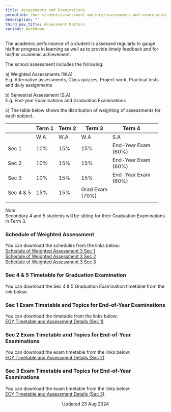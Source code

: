 ```yaml
---
title: Assessments and Examinations
permalink: /our-students/assessment-matters/assessments-and-examinations/
description: ""
third_nav_title: Assessment Matters
variant: markdown
---
```

The academic performance of a student is assessed regularly to gauge his/her progress in learning as well as to provide timely feedback and for his/her academic achievement.

The school assessment includes the following:

a) Weighted Assessments (W.A) <br>
E.g. Alternative assessments, Class quizzes, Project work, Practical tests and daily assignments

b) Semestral Assessment (S.A) <br>
E.g. End-year Examinations and Graduation Examinations

c) The table below shows the distribution of weighting of assessments for each subject.

| | Term 1 | Term 2 |Term 3  | Term 4 |  | 
|---|---|---|---|---|---|
| | W.A | W.A |  W.A | S.A |
| Sec 1 | 10% | 15% | 15% | End-Year Exam<br>(60%) |
| Sec 2 | 10% | 15% | 15% | End-Year Exam<br>(60%) |
| Sec 3 | 10% | 15% | 15% | End-Year Exam<br>(60%) |
|Sec 4 &amp; 5|15%|15%|Grad Exam<br>(70%)|
| | | | | | 

Note:&nbsp;<br>
Secondary 4 and 5 students will be sitting for their Graduation Examinations in Term 3. &nbsp;&nbsp;

### Schedule of Weighted Assessment

You can download the schedules from the links below:  
[Schedule of Weighted Assessment 3 Sec 1](/files/Schedule_of_Weighted_Assessment_3_Sec_1.pdf)<br>[Schedule of Weighted Assessment 3 Sec 2](/files/Schedule_of_Weighted_Assessment_3_Sec_2.pdf)<br>[Schedule of Weighted Assessment 3 Sec 3](/files/Schedule_of_Weighted_Assessment_3_Sec_3.pdf)


### Sec 4 &amp; 5 Timetable for Graduation Examination

You can download the Sec 4 &amp; 5 Graduation Examination timetable from the link below:[](/files/GE_7_Aug_2024.pdf)


### Sec 1 Exam Timetable and Topics for End-of-Year Examinations

You can download the timetable from the links below:<br>[EOY Timetable and Assessment Details (Sec 1)](/files/Sec_1_EOY_Assessment_Items_and_Timetable.pdf)
  
### Sec 2 Exam Timetable and Topics for End-of-Year Examinations
You can download the exam timetable from the links below:<br>[EOY Timetable and Assessment Details (Sec 2)](/files/EOY_S2_23082024.pdf)


### Sec 3 Exam Timetable and Topics for End-of-Year Examinations

You can download the exam timetable from the links below:<br>[EOY Timetable and Assessment Details (Sec 3)](/files/EOY_S3_23082024.pdf)






<center> Updated 23 Aug 2024 </center>